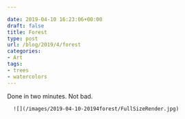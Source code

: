 ```yaml
---

date: 2019-04-10 16:23:06+00:00
draft: false
title: Forest
type: post
url: /blog/2019/4/forest
categories:
- Art
tags:
- trees
- watercolors
---
```


Done in two minutes. Not bad.


  
      ![](/images/2019-04-10-20194forest/FullSizeRender.jpg)

